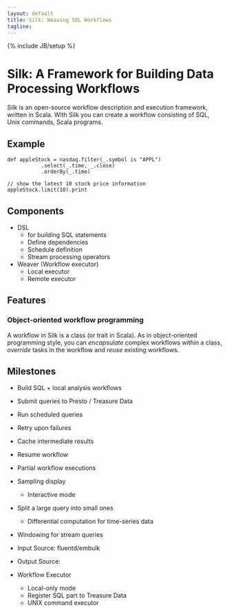 ```yaml
---
layout: default
title: Silk: Weaving SQL Workflows
tagline: 
---
```

{% include JB/setup %}

# Silk: A Framework for Building Data Processing Workflows

Silk is an open-source workflow description and execution framework, written in Scala. With Silk you can create a workflow consisting of
 SQL, Unix commands, Scala programs.

## Example

    def appleStock = nasdaq.filter(_.symbol is "APPL")
               .select(_.time, _.close)
               .orderBy(_.time)

    // show the latest 10 stock price information
    appleStock.limit(10).print

## Components

* DSL
  * for building SQL statements
  * Define dependencies
  * Schedule definition
  * Stream processing operators
* Weaver (Workflow executor)
  * Local executor
  * Remote executor

## Features

### Object-oriented workflow programming

A workflow in Silk is a class (or trait in Scala).
As in object-oriented programming style, you can *encapsulate* complex workflows within a class, *override* tasks in the
workflow and *reuse* existing workflows.

## Milestones

*  Build SQL + local analysis workflows
*  Submit queries to Presto / Treasure Data
*  Run scheduled queries
*  Retry upon failures
*  Cache intermediate results
*  Resume workflow
*  Partial workflow executions
*  Sampling display
   *  Interactive mode
*  Split a large query into small ones
   *  Differential computation for time-series data

*  Windowing for stream queries

*  Input Source: fluentd/embulk
*  Output Source:

*  Workflow Executor
   *  Local-only mode
   *  Register SQL part to Treasure Data
   *  UNIX command executor

